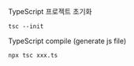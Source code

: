 TypeScript 프로젝트 초기화

```shell
tsc --init
```

TypeScript compile (generate js file)

```shell
npx tsc xxx.ts
```